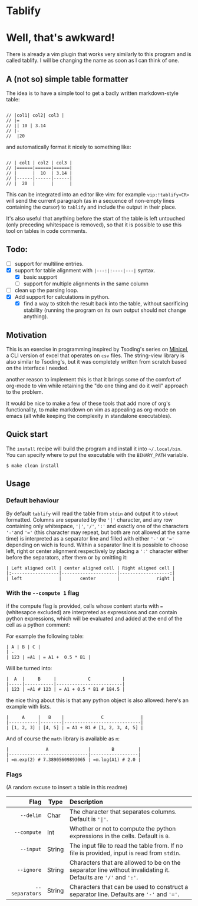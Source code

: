 # Tablify

# Well, that's awkward!
There is already a vim plugin that works very similarly
to this program and is called tablify. I will be changing the
name as soon as I can think of one.

## A (not so) simple table formatter

The idea is to have a simple tool to get a badly written markdown-style table:

```

// |col1| col2| col3 |
// |=
// || 10 | 3.14
// |-
//  |20

```

and automatically format it nicely to something like:

```

// | col1 | col2 | col3 |
// |======|======|======|
// |      |  10  | 3.14 |
// |------|------|------|
// |  20  |      |      |

```

This can be integrated into an editor like vim: for example `vip:!tablify<CR>`
will send the current paragraph (as in a sequence of non-empty lines containing
the cursor) to `tablify` and include the output in their place.

It's also useful that anything before the start of the table is left untouched
(only preceding whitespace is removed), so that it is possible to use this tool
on tables in code comments.

## Todo:

- [ ] support for multiline entries.
- [X] support for table alignment with `|---:|:----|---|` syntax.
    - [X] basic support
    - [ ] support for multiple alignments in the same column
- [ ] clean up the parsing loop.
- [X] Add support for calculations in python.
    - [X] find a way to stitch the result back into the table, without
          sacrificing stability (running the program on its own output 
          should not change anything).

## Motivation

This is an exercise in programming inspired by Tsoding's series on
[Minicel](https://github.com/tsoding/minicel), a CLI version of excel that
operates on `csv` files.  The string-view library is also similar to Tsoding's,
but it was completely written from scratch based on the interface I needed.

another reason to implement this is that it brings some of the comfort of org-mode
to vim while retaining the "do one thing and do it well" approach to the problem.

It would be nice to make a few of these tools that add more of org's functionality,
to make markdown on vim as appealing as org-mode on emacs (all while keeping the 
complexity in standalone executables).

## Quick start

The `install` recipe will build the program and install it into `~/.local/bin`. You can specify
where to put the executable with the `BINARY_PATH` variable.

```
$ make clean install
```

## Usage

### Default behaviour
By default `tablify` will read the table from `stdin` and output it to `stdout` formatted.
Columns are separated by the `'|'` character, and any row containing only whitespace, `'|'`, `'/'`, `':'` and
exactly one of the characters `'-'`and `'='` (this character may repeat, but both are not allowed at the same time)
is interpreted as a separator line and filled with either `'-'` or `'='` depending on wich is found.
Within a separator line it is possible to choose left, right or center alignment respectively by placing a `':'` character either before
the separators, after them or by omitting it:

```
| Left aligned cell | center aligned cell | Right aligned cell |
|:------------------|---------------------|-------------------:|
| left              |       center        |              right |
```

### With the `--compute 1` flag
if the compute flag is provided, cells whose content starts with `=` (whitesapce excluded) are interpreted as expressions
and can contain python expressions, which will be evaluated and added at the end of the cell as a python comment:

For example the following table:

```
| A | B | C |
| - 
| 123 | =A1 | = A1 +  0.5 * B1 |
```

Will be turned into:
```
|  A  |     B     |            C            |
|-----|-----------|-------------------------|
| 123 | =A1 # 123 | = A1 + 0.5 * B1 # 184.5 |
```

the nice thing about this is that any python object is also allowed: here's an example with lists.
```
|     A     |   B    |              C              |
|-----------|--------|-----------------------------|
| [1, 2, 3] | [4, 5] | = A1 + B1 # [1, 2, 3, 4, 5] |
```

And of course the `math` library is available as `m`: 

```
|              A               |        B         |
|------------------------------|------------------|
| =m.exp(2) # 7.38905609893065 | =m.log(A1) # 2.0 |
```

### Flags
(A random excuse to insert a table in this readme)

|           Flag |  Type  | Description                                                                                                    |
|---------------:|--------|:---------------------------------------------------------------------------------------------------------------|
|      `--delim` |  Char  | The character that separates columns. Default is `'\|'`.                                                       |
|    `--compute` |  Int   | Whether or not to compute the python expressions in the cells. Default is `0`.                                 |
|      `--input` | String | The input file to read the table from. If no file is provided, input is read from `stdin`.                     |
|     `--ignore` | String | Characters that are allowed to be on the separator line without invalidating it. Defaults are `'/'` and `':'`. |
| `--separators` | String | Characters that can be used to construct a separator line. Defaults are `'-'` and `'='`.                       |



